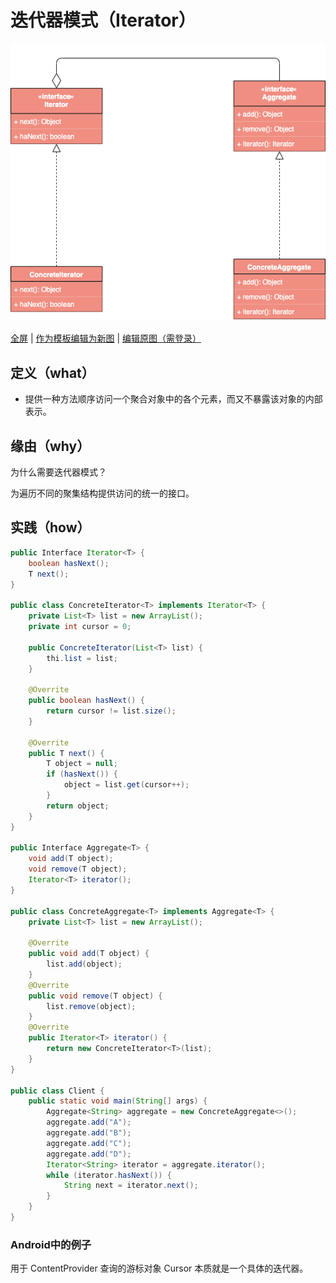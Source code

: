 # 迭代器模式（Iterator）

![迭代器模式](https://raw.githubusercontent.com/CodePoem/VDesignPatterns/master/docs/drawio/Iterator.png)

<a href = "https://www.draw.io/?lightbox=1#Uhttps://raw.githubusercontent.com/CodePoem/VDesignPatterns/master/docs/drawio/Iterator.png">全屏</a> |
<a href = "https://www.draw.io/#Uhttps://raw.githubusercontent.com/CodePoem/VDesignPatterns/master/docs/drawio/Iterator.png">作为模板编辑为新图</a> |
<a href = "https://www.draw.io/#HCodePoem/VDesignPatterns/master/docs/drawio/Iterator.drawio">编辑原图（需登录）</a>

## 定义（what）

- 提供一种方法顺序访问一个聚合对象中的各个元素，而又不暴露该对象的内部表示。

## 缘由（why）

为什么需要迭代器模式？

为遍历不同的聚集结构提供访问的统一的接口。

## 实践（how）

```java
public Interface Iterator<T> {
    boolean hasNext();
    T next();
}

public class ConcreteIterator<T> implements Iterator<T> {
    private List<T> list = new ArrayList();
    private int cursor = 0;

    public ConcreteIterator(List<T> list) {
        thi.list = list;
    }

    @Overrite
    public boolean hasNext() {
        return cursor != list.size();
    }

    @Overrite
    public T next() {
        T object = null;
        if (hasNext()) {
            object = list.get(cursor++);
        }
        return object;
    }
}

public Interface Aggregate<T> {
    void add(T object);
    void remove(T object);
    Iterator<T> iterator();
}

public class ConcreteAggregate<T> implements Aggregate<T> {
    private List<T> list = new ArrayList();

    @Overrite
    public void add(T object) {
        list.add(object);
    }
    @Overrite
    public void remove(T object) {
        list.remove(object);
    }
    @Overrite
    public Iterator<T> iterator() {
        return new ConcreteIterator<T>(list);
    }
}

public class Client {
    public static void main(String[] args) {
        Aggregate<String> aggregate = new ConcreteAggregate<>();
        aggregate.add("A");
        aggregate.add("B");
        aggregate.add("C");
        aggregate.add("D");
        Iterator<String> iterator = aggregate.iterator();
        while (iterator.hasNext()) {
            String next = iterator.next();
        }
    }
}
```

### Android中的例子

用于 ContentProvider 查询的游标对象 Cursor 本质就是一个具体的迭代器。
